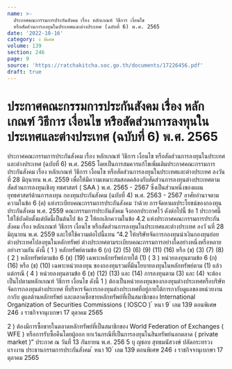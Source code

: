 ```yaml
---
name: >-
  ประกาศคณะกรรมการประกันสังคม เรื่อง หลักเกณฑ์ วิธีการ เงื่อนไข
  หรือสัดส่วนการลงทุนในประเทศและต่างประเทศ (ฉบับที่ 6) พ.ศ. 2565
date: '2022-10-16'
category: ง พิเศษ
volume: 139
section: 246
page: 9
source: 'https://ratchakitcha.soc.go.th/documents/17226456.pdf'
draft: true
---
```


# ประกาศคณะกรรมการประกันสังคม เรื่อง หลักเกณฑ์ วิธีการ เงื่อนไข หรือสัดส่วนการลงทุนในประเทศและต่างประเทศ (ฉบับที่ 6) พ.ศ. 2565

ประกาศคณะกรรมการประกันสังคม เรื่อง หลักเกณฑ์ วิธีการ เงื่อนไข หรือสัดส่วนการลงทุนในประเทศและต่างประเทศ (ฉบับที่ 6) พ.ศ. 2565 โดยเป็นการสมควรแก้ไขเพิ่มเติมประกาศคณะกรรมการประกันสังคม เรื่อง หลักเกณฑ์ วิธีการ เงื่อนไข หรือสัดส่วนการลงทุนในประเทศและต่างประเทศ ลงวันที่ 28 มิถุนายน พ.ศ. 2559 เพื่อให้มีความเหมาะสมสอดคล้องกับสัดส่วนการลงทุนต่างประเทศตามสัดส่วนการลงทุนเชิงยุ ทธศาสตร์ ( SAA ) พ.ศ. 2565 - 2567 ซึ่งเป็นส่วนหนึ่งของแผนยุทธศาสตร์ด้านการลงทุน กองทุนประกันสังคม (ฉบับที่ 4) พ.ศ. 2563 - 2567 อาศัยอำนาจตามความในข้อ 6 (ค) แห่งระเบียบคณะกรรมการประกันสังคม ว่าด้วย การจัดหาผลประโยชน์ของกองทุนประกันสังคม พ.ศ. 2559 คณะกรรมการประกันสังคม จึงออกประกาศไว้ ดังต่อไปนี้ ข้อ 1 ประกาศนี้ให้ใช้บังคับตั้งแต่บัดนี้เป็นต้นไป ข้อ 2 ให้ยกเลิกความในข้อ 4.2 แห่งประกาศคณะกรรมการประกันสังคม เรื่อง หลักเกณฑ์ วิธีการ เงื่อนไข หรือสัดส่วนการลงทุนในประเทศและต่างประเทศ ลงวั นที่ 28 มิถุนายน พ.ศ. 2559 และให้ใช้ความต่อไปนี้แทน “4.2 ให้บริษัทจัดการกองทุนนำเงินกองทุนย่อยต่างประเทศไปลงทุนในหลักทรัพย์ ต่างประเทศตามระเบียบคณะกรรมการอย่างใดอย่างหนึ่งหรือหลายอย่างรวมกัน ดังนี้ ( 1 ) หลักทรัพย์ตามข้อ 6 (ก) (2) (5) (6) (9) (11) (16) หรือ (ข) (3) (7) (8) ( 2 ) หลักทรัพย์ตามข้อ 6 (ข) (19) เฉพาะหลักทรัพย์ภายใต้ (1) ( 3 ) หน่วยลงทุนตามข้อ 6 (ก) (16) หรือ (ข) (10) เฉพาะหน่วยลงทุน ของกองทุนรวมที่มีนโยบายลงทุนในหลักทรัพย์ตาม (1) แล้วแต่กรณี ( 4 ) หน่วยลงทุนตามข้อ 6 (ข) (12) (13) และ (14) การลงทุนตาม (3) และ (4) จะต้องเป็นไปตามหลักเกณฑ์ วิธีการ เงื่อนไข ดังนี้ 1 ) ต้องเป็นหน่วยลงทุนของกองทุนต่างประเทศหรือบริษัทจัดการกองทุนต่างประเทศ ที่บริหารจัดการกองทุนต่างประเทศที่อยู่ภายใต้การกากับดูแลของหน่วยงานกากับ ดูแลด้านหลักทรัพย์ และตลาดซื้อขายหลักทรัพย์ที่เป็นสมาชิกของ International Organization of Securities Commissions ( IOSCO ) ้ หนา 9 ่ เลม 139 ตอนพิเศษ 246 ง ราชกิจจานุเบกษา 17 ตุลาคม 2565

2 ) ต้องมีการซื้อขายในตลาดหลักทรัพย์ที่เป็นสมาชิกของ World Federation of Exchanges ( WFE ) หรือการรับซื้อคืนโดยผู้ออก ยกเว้นกรณีที่เป็นการลงทุนในสินทรัพย์นอกตลาด ( private market )” ประกาศ ณ วันที่ 13 กันยายน พ.ศ. 256 5 บุ ญชอบ สุทธมนัสวงษ์ ปลัดกระทรวงแรงงาน ประธานกรรมการประกันสังคม ้ หนา 10 ่ เลม 139 ตอนพิเศษ 246 ง ราชกิจจานุเบกษา 17 ตุลาคม 2565
